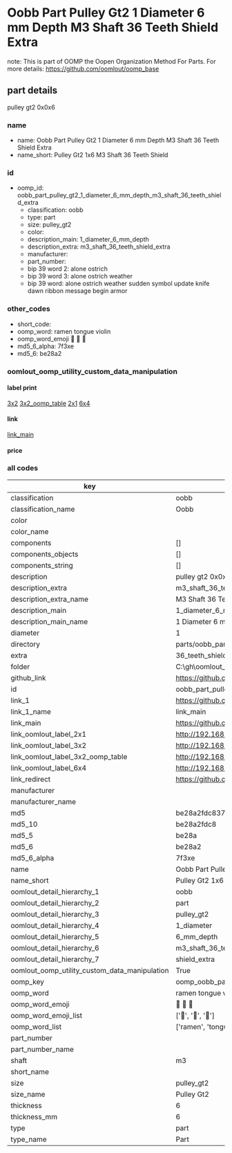 # Oobb Part Pulley Gt2 1 Diameter 6 mm Depth M3 Shaft 36 Teeth Shield Extra  

note: This is part of OOMP the Oopen Organization Method For Parts. For more details: https://github.com/oomlout/oomp_base

##  part details
  



pulley gt2 0x0x6



### name
* name: Oobb Part Pulley Gt2 1 Diameter 6 mm Depth M3 Shaft 36 Teeth Shield Extra
* name_short: Pulley Gt2 1x6 M3 Shaft 36 Teeth Shield
### id
* oomp_id: oobb_part_pulley_gt2_1_diameter_6_mm_depth_m3_shaft_36_teeth_shield_extra
  * classification: oobb
  * type: part
  * size: pulley_gt2
  * color: 
  * description_main: 1_diameter_6_mm_depth
  * description_extra: m3_shaft_36_teeth_shield_extra
  * manufacturer: 
  * part_number: 
  * bip 39 word 2: alone ostrich
  * bip 39 word 3: alone ostrich weather
  * bip 39 word: alone ostrich weather sudden symbol update knife dawn ribbon message begin armor

### other_codes
* short_code: 
* oomp_word: ramen tongue violin
* oomp_word_emoji :ramen: :tongue: :violin:
* md5_6_alpha: 7f3xe
* md5_6: be28a2






### oomlout_oomp_utility_custom_data_manipulation
#### label print
[3x2](http://192.168.1.245:1112/?label=oomp%207f3xe)
[3x2_oomp_table](http://192.168.1.108:1112/?label=oomp%207f3xe)
[2x1](http://192.168.1.242:1112/?label=oomp%207f3xe)
[6x4](http://192.168.1.55:1112/?label=oomp%207f3xe)    

#### link

[link_main](https://github.com/oomlout/oomlout_oobb_version_4_generated_parts/tree/main/navigation_oomp/oobb/part/pulley_gt2/1_diameter_6_mm_depth/m3_shaft_36_teeth_shield_extra/part)                              

#### price







### all codes 
| key | value |  
| --- | --- |  
| classification | oobb |  
| classification_name | Oobb |  
| color |  |  
| color_name |  |  
| components | [] |  
| components_objects | [] |  
| components_string | [] |  
| description | pulley gt2 0x0x6 |  
| description_extra | m3_shaft_36_teeth_shield_extra |  
| description_extra_name | M3 Shaft 36 Teeth Shield Extra |  
| description_main | 1_diameter_6_mm_depth |  
| description_main_name | 1 Diameter 6 mm Depth |  
| diameter | 1 |  
| directory | parts/oobb_part_pulley_gt2_1_diameter_6_mm_depth_m3_shaft_36_teeth_shield_extra |  
| extra | 36_teeth_shield |  
| folder | C:\gh\oomlout_oobb_version_4_generated_parts\parts\oobb_part_pulley_gt2_1_diameter_6_mm_depth_m3_shaft_36_teeth_shield_extra |  
| github_link | https://github.com/oomlout/oomlout_oomp_part_src/tree/main/parts/oobb_part_pulley_gt2_1_diameter_6_mm_depth_m3_shaft_36_teeth_shield_extra |  
| id | oobb_part_pulley_gt2_1_diameter_6_mm_depth_m3_shaft_36_teeth_shield_extra |  
| link_1 | https://github.com/oomlout/oomlout_oobb_version_4_generated_parts/tree/main/navigation_oomp/oobb/part/pulley_gt2/1_diameter_6_mm_depth/m3_shaft_36_teeth_shield_extra/part |  
| link_1_name | link_main |  
| link_main | https://github.com/oomlout/oomlout_oobb_version_4_generated_parts/tree/main/navigation_oomp/oobb/part/pulley_gt2/1_diameter_6_mm_depth/m3_shaft_36_teeth_shield_extra/part |  
| link_oomlout_label_2x1 | http://192.168.1.242:1112/?label=oomp%207f3xe |  
| link_oomlout_label_3x2 | http://192.168.1.245:1112/?label=oomp%207f3xe |  
| link_oomlout_label_3x2_oomp_table | http://192.168.1.108:1112/?label=oomp%207f3xe |  
| link_oomlout_label_6x4 | http://192.168.1.55:1112/?label=oomp%207f3xe |  
| link_redirect | https://github.com/oomlout/oomlout_oobb_version_4_generated_parts/tree/main/parts/oobb_pulley_gt2_01_06_ex_36_teeth_shield_sh_m3 |  
| manufacturer |  |  
| manufacturer_name |  |  
| md5 | be28a2fdc837ef77ba6e3d89f1673837 |  
| md5_10 | be28a2fdc8 |  
| md5_5 | be28a |  
| md5_6 | be28a2 |  
| md5_6_alpha | 7f3xe |  
| name | Oobb Part Pulley Gt2 1 Diameter 6 mm Depth M3 Shaft 36 Teeth Shield Extra |  
| name_short | Pulley Gt2 1x6 M3 Shaft 36 Teeth Shield |  
| oomlout_detail_hierarchy_1 | oobb |  
| oomlout_detail_hierarchy_2 | part |  
| oomlout_detail_hierarchy_3 | pulley_gt2 |  
| oomlout_detail_hierarchy_4 | 1_diameter |  
| oomlout_detail_hierarchy_5 | 6_mm_depth |  
| oomlout_detail_hierarchy_6 | m3_shaft_36_teeth |  
| oomlout_detail_hierarchy_7 | shield_extra |  
| oomlout_oomp_utility_custom_data_manipulation | True |  
| oomp_key | oomp_oobb_part_pulley_gt2_1_diameter_6_mm_depth_m3_shaft_36_teeth_shield_extra |  
| oomp_word | ramen tongue violin |  
| oomp_word_emoji | :ramen: :tongue: :violin: |  
| oomp_word_emoji_list | [':ramen:', ':tongue:', ':violin:'] |  
| oomp_word_list | ['ramen', 'tongue', 'violin'] |  
| part_number |  |  
| part_number_name |  |  
| shaft | m3 |  
| short_name |  |  
| size | pulley_gt2 |  
| size_name | Pulley Gt2 |  
| thickness | 6 |  
| thickness_mm | 6 |  
| type | part |  
| type_name | Part |  
